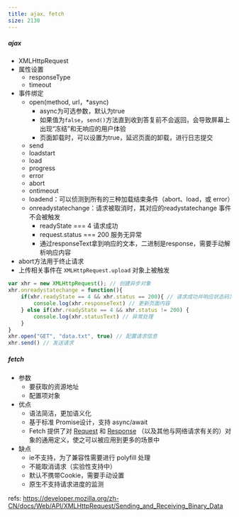 ```yaml
---
title: ajax、fetch
size: 2130
---
```

##### ajax

- XMLHttpRequest
- 属性设置
  - responseType
  - timeout
- 事件绑定
  - open(method, url，*async)
    - async为可选参数，默认为true
    - 如果值为`false`，`send()`方法直到收到答复前不会返回，会导致屏幕上出现“冻结”和无响应的用户体验
    - 页面卸载时，可以设置为true，延迟页面的卸载，进行日志提交
  - send
  - loadstart
  - load
  - progress
  - error
  - abort
  - ontimeout
  - loadend：可以侦测到所有的三种加载结束条件（abort、load，或 error）
  - onreadystatechange：请求被取消时，其对应的readystatechange 事件不会被触发
    - readyState === 4  请求成功
    - request.status === 200  服务无异常
    - 通过responseText拿到响应的文本，二进制是response，需要手动解析响应内容
- abort方法用于终止请求
- 上传相关事件在 `XMLHttpRequest.upload` 对象上被触发
```js
var xhr = new XMLHttpRequest(); // 创建异步对象
xhr.onreadystatechange = function(){
	if(xhr.readyState == 4 && xhr.status == 200){ // 请求成功并响应状态码为 200
		console.log(xhr.responseText) // 更新页面内容
	} else if(xhr.readyState == 4 && xhr.status != 200) {
		console.log(xhr.statusText) // 异常处理
	}
}
xhr.open("GET", "data.txt", true) // 配置请求信息
xhr.send() // 发送请求
```

##### fetch

- 参数
  - 要获取的资源地址
  - 配置项对象
- 优点
  - 语法简洁，更加语义化
  - 基于标准 Promise设计，支持 async/await
  - Fetch 提供了对 [Request](https://developer.mozilla.org/zh-CN/docs/Web/API/Request) 和 [Response](https://developer.mozilla.org/zh-CN/docs/Web/API/Response) （以及其他与网络请求有关的）对象的通用定义，使之可以被应用到更多的场景中
- 缺点
  - ie不支持，为了兼容性需要进行 polyfill 处理
  - 不能取消请求（实验性支持中）
  - 默认不携带Cookie，需要手动设置
  - 原生不支持请求进度的监测

refs:
https://developer.mozilla.org/zh-CN/docs/Web/API/XMLHttpRequest/Sending_and_Receiving_Binary_Data
